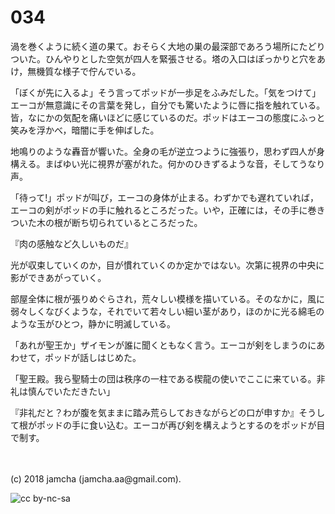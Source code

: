 # 034

渦を巻くように続く道の果て。おそらく大地の巣の最深部であろう場所にたどりついた。ひんやりとした空気が四人を緊張させる。塔の入口はぽっかりと穴をあけ，無機質な様子で佇んでいる。  

「ぼくが先に入るよ」そう言ってポッドが一歩足をふみだした。「気をつけて」エーコが無意識にその言葉を発し，自分でも驚いたように唇に指を触れている。皆，なにかの気配を痛いほどに感じているのだ。ポッドはエーコの態度にふっと笑みを浮かべ，暗闇に手を伸ばした。  

地鳴りのような轟音が響いた。全身の毛が逆立つように強張り，思わず四人が身構える。まばゆい光に視界が塞がれた。何かのひきずるような音，そしてうなり声。  

「待って!」ポッドが叫び，エーコの身体が止まる。わずかでも遅れていれば，エーコの剣がポッドの手に触れるところだった。いや，正確には，その手に巻きついた木の根が断ち切られているところだった。  

『肉の感触など久しいものだ』  

光が収束していくのか，目が慣れていくのか定かではない。次第に視界の中央に影ができあがっていく。  

部屋全体に根が張りめぐらされ，荒々しい模様を描いている。そのなかに，風に弱々しくなびくような，それでいて若々しい細い茎があり，ほのかに光る綿毛のような玉がひとつ，静かに明滅している。  

「あれが聖王か」ザイモンが誰に聞くともなく言う。エーコが剣をしまうのにあわせて，ポッドが話しはじめた。  

「聖王殿。我ら聖騎士の団は秩序の一柱である楔龍の使いでここに来ている。非礼は慎んでいただきたい」  

『非礼だと？わが腹を気ままに踏み荒らしておきながらどの口が申すか』そうして根がポッドの手に食い込む。エーコが再び剣を構えようとするのをポッドが目で制す。  

<br>  
<br>  
(c) 2018 jamcha (jamcha.aa@gmail.com).  

![cc by-nc-sa](http://i.creativecommons.org/l/by-nc-sa/4.0/88x31.png)
